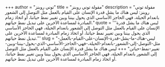 +++
author = "توني روبنز"
title = "مقولة توني روبنز"
description = "مقولة توني روبنز: ليس هناك ما يشل قدرة الإنسان على القيام بالعمل مثل التوصل إلى الشعور بانعدام الحيلة، فهي الحاجز الأساسي الذي يحول بيننا وبين تغيير نمط حياتنا، أو اتخاذ زمام المبادرة لمساعدة الآخرين على تبديل نمط حياتهم."
quote = '''ليس هناك ما يشل قدرة الإنسان على القيام بالعمل مثل التوصل إلى الشعور بانعدام الحيلة، فهي الحاجز الأساسي الذي يحول بيننا وبين تغيير نمط حياتنا، أو اتخاذ زمام المبادرة لمساعدة الآخرين على تبديل نمط حياتهم.'''
slug = "ليس-هناك-ما-يشل-قدرة-الإنسان-على-القيام-بالعمل-مثل-التوصل-إلى-الشعور-بانعدام-الحيلة،-فهي-الحاجز-الأساسي-الذي-يحول-بيننا-وبين-تغيير-نمط-حياتن"
+++
ليس هناك ما يشل قدرة الإنسان على القيام بالعمل مثل التوصل إلى الشعور بانعدام الحيلة، فهي الحاجز الأساسي الذي يحول بيننا وبين تغيير نمط حياتنا، أو اتخاذ زمام المبادرة لمساعدة الآخرين على تبديل نمط حياتهم.
